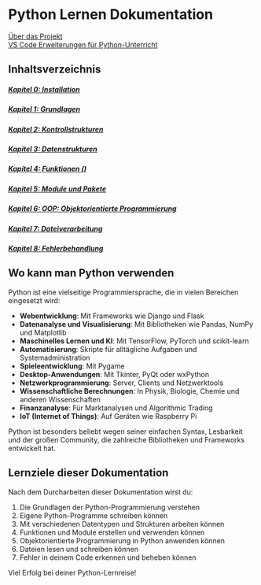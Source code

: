 # Python Lernen Dokumentation

[Über das Projekt](/README.md)  
[VS Code Erweiterungen für Python-Unterricht](/.vscode/extensions.md)

## Inhaltsverzeichnis

##### [Kapitel 0: Installation ](Kapitel_0.md)
##### [Kapitel 1: Grundlagen](../Kapitel_1/Kapitel_1.md)
##### [Kapitel 2: Kontrollstrukturen](../Kapitel_2/Kapitel_2.md)
##### [Kapitel 3: Datenstrukturen](../Kapitel_3/Kapitel_3.md)
##### [Kapitel 4: Funktionen () ](../Kapitel_4/Kapitel_4.md)
##### [Kapitel 5: Module und Pakete](../Kapitel_5/Kapitel_5.md)
##### [Kapitel 6: OOP: Objektorientierte Programmierung](../Kapitel_6/)
##### [Kapitel 7: Dateiverarbeitung](../Kapitel_7/Kapitel_7.md)
##### [Kapitel 8: Fehlerbehandlung](../Kapitel_8/Kapitel_8.md)

## Wo kann man Python verwenden

Python ist eine vielseitige Programmiersprache, die in vielen Bereichen eingesetzt wird:

- **Webentwicklung**: Mit Frameworks wie Django und Flask
- **Datenanalyse und Visualisierung**: Mit Bibliotheken wie Pandas, NumPy und Matplotlib
- **Maschinelles Lernen und KI**: Mit TensorFlow, PyTorch und scikit-learn
- **Automatisierung**: Skripte für alltägliche Aufgaben und Systemadministration
- **Spieleentwicklung**: Mit Pygame
- **Desktop-Anwendungen**: Mit Tkinter, PyQt oder wxPython
- **Netzwerkprogrammierung**: Server, Clients und Netzwerktools
- **Wissenschaftliche Berechnungen**: In Physik, Biologie, Chemie und anderen Wissenschaften
- **Finanzanalyse**: Für Marktanalysen und Algorithmic Trading
- **IoT (Internet of Things)**: Auf Geräten wie Raspberry Pi

Python ist besonders beliebt wegen seiner einfachen Syntax, Lesbarkeit und der großen Community, die zahlreiche Bibliotheken und Frameworks entwickelt hat.

## Lernziele dieser Dokumentation

Nach dem Durcharbeiten dieser Dokumentation wirst du:

1. Die Grundlagen der Python-Programmierung verstehen
2. Eigene Python-Programme schreiben können
3. Mit verschiedenen Datentypen und Strukturen arbeiten können
4. Funktionen und Module erstellen und verwenden können
5. Objektorientierte Programmierung in Python anwenden können
6. Dateien lesen und schreiben können
7. Fehler in deinem Code erkennen und beheben können

Viel Erfolg bei deiner Python-Lernreise!
